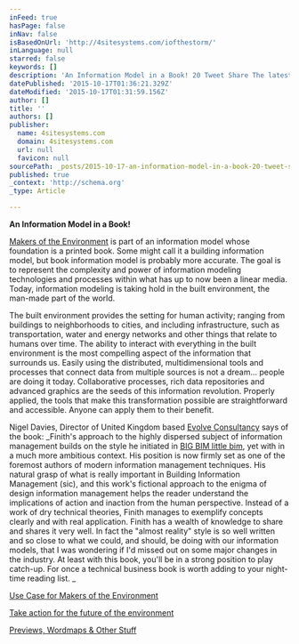 ```yaml
---
inFeed: true
hasPage: false
inNav: false
isBasedOnUrl: 'http://4sitesystems.com/iofthestorm/'
inLanguage: null
starred: false
keywords: []
description: 'An Information Model in a Book! 20 Tweet Share The latest news from the world of BIG BIM  Makers of the Environment is part of an information model whose founda'
datePublished: '2015-10-17T01:36:21.329Z'
dateModified: '2015-10-17T01:31:59.156Z'
author: []
title: ''
authors: []
publisher:
  name: 4sitesystems.com
  domain: 4sitesystems.com
  url: null
  favicon: null
sourcePath: _posts/2015-10-17-an-information-model-in-a-book-20-tweet-share-the-latest-ne.md
published: true
_context: 'http://schema.org'
_type: Article

---
```

**An Information Model in a Book!**

[Makers of the Environment][0] is part of an information model whose foundation is a printed book. Some might call it a building information model, but book information model is probably more accurate. The goal is to represent the complexity and power of information modeling technologies and processes within what has up to now been a linear media. Today, information modeling is taking hold in the built environment, the man-made part of the world.

The built environment provides the setting for human activity; ranging from buildings to neighborhoods to cities, and including infrastructure, such as transportation, water and energy networks and other things that relate to humans over time. The ability to interact with everything in the built environment is the most compelling aspect of the information that surrounds us. Easily using the distributed, multidimensional tools and processes that connect data from multiple sources is not a dream... people are doing it today. Collaborative processes, rich data repositories and advanced graphics are the seeds of this information revolution. Properly applied, the tools that make this transformation possible are straightforward and accessible. Anyone can apply them to their benefit.  

Nigel Davies, Director of United Kingdom based [Evolve Consultancy][1] says of the book: _Finith's approach to the highly dispersed subject of information management builds on the style he initiated in [BIG BIM little bim][2], yet with in a much more ambitious context. His position is now firmly set as one of the foremost authors of modern information management techniques. His natural grasp of what is really important in Building Information Management (sic), and this work's fictional approach to the enigma of design information management helps the reader understand the implications of action and inaction from the human perspective. Instead of a work of dry technical theories, Finith manages to exemplify concepts clearly and with real application. Finith has a wealth of knowledge to share and shares it very well. In fact the "almost reality" style is so well written and so close to what we could, and should, be doing with our information models, that I was wondering if I'd missed out on some major changes in the industry. At least with this book, you'll be in a strong position to play catch-up. For once a technical business book is worth adding to your night-time reading list. _

[Use Case for Makers of the Environment][3]

[Take action for the future of the environment][4]

[Previews, Wordmaps & Other Stuff][5]

[0]: https://www.createspace.com/3503060
[1]: http://www.evolve-consultancy.com/
[2]: http://4sitesystems.com/iofthestorm/books/big-bim-little-bim/
[3]: http://4sitesystems.com/iofthestorm/case-makers-environment/
[4]: http://4sitesystems.com/iofthestorm/books/makers-of-the-environment/action/
[5]: http://4sitesystems.com/iofthestorm/books/makers-of-the-environment/executive-summary/